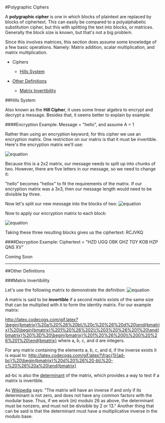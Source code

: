 #Polygraphic Ciphers

A **polygraphic cipher** is one in which blocks of plaintext are replaced by blocks of ciphertext.  This can easily be compared to a polyalphabetic substitution cipher, but this with splitting the text into blocks, or matrices.  Generally the block size is known, but that's not a big problem.

Since this involves matrices, this section does assume some knowledge of a few basic operations.  Namely: Matrix addition, scalar multiplication, and matrix multiplication.

* Ciphers
   * [Hills System](https://github.com/MovieStiles/Cryptography/tree/master/Polygraphic#hills-system)

* [Other Definitions](https://github.com/MovieStiles/Cryptography/tree/master/Polygraphic#other-definitions)
   * [Matrix Invertibility](https://github.com/MovieStiles/Cryptography/tree/master/Polygraphic#matrix-invertibility)

##Hills System

Also known as the **Hill Cipher**, it uses some linear algebra to encrypt and decrypt a message.  Besides that, it seems better to explain by example.

####Encryption Example: Message = "hello", and assume A = 1

Rather than using an encryption keyword, for this cipher we use an encryption matrix.  One restriction on our matrix is that it must be invertible.  Here's the encryption matrix we'll use:

![equation](http://latex.codecogs.com/gif.latex?\begin{bmatrix}%201%20%26%202\\%203%20%26%201%20\end{bmatrix})

Because this is a 2x2 matrix, our message needs to split up into chunks of two.  However, there are five letters in our message, so we need to change it:

"hello" becomes "hellox" to fit the requirements of the matrix.  If our encryption matrix was a 3x3, then our message length would need to be divisible by three.

Now let's split our new message into the blocks of two: ![equation](http://latex.codecogs.com/gif.latex?\begin{bmatrix}%208\\%205%20\end{bmatrix}%20\begin{bmatrix}%2012\\%2012%20\end{bmatrix}%20\begin{bmatrix}%2015\\%2024%20\end{bmatrix})

Now to apply our encryption matrix to each block:

![equation](http://latex.codecogs.com/gif.latex?\begin{bmatrix}%201%20%26%202\\%203%20%26%201%20\end{bmatrix}%20\begin{bmatrix}%208\\%205%20\end{bmatrix}%20%3D%20\begin{bmatrix}%208\\%205%20\end{bmatrix}%20\hspace{10%20mm}%20\begin{bmatrix}%201%20%26%202\\%203%20%26%201%20\end{bmatrix}%20\begin{bmatrix}%2012\\%2012%20\end{bmatrix}%20%3D%20\begin{bmatrix}%2010\\%2022%20\end{bmatrix}%20\hspace{10%20mm}%20\begin{bmatrix}%201%20%26%202\\%203%20%26%201%20\end{bmatrix}%20\begin{bmatrix}%2015\\%2024%20\end{bmatrix}%20%3D%20\begin{bmatrix}%2011\\%2017%20\end{bmatrix}%20\hspace{10%20mm})

Taking these three resulting blocks gives us the ciphertext: RCJVKQ

####Decryption Example: Ciphertext = "HZD UGQ OBK GHZ TGY KOB HZP QNS XV"

Coming Soon

---

##Other Definitions

###Matrix Invertibility

Let's use the following matrix to demonstrate the definition: ![equation](http://latex.codecogs.com/gif.latex?\begin{bmatrix}%201%20%26%202\\%203%20%26%201%20\end{bmatrix})

A matrix is said to be **invertible** if a second matrix exists of the same size that can be multiplied with it to form the identity matrix.  For our example matrix:

http://latex.codecogs.com/gif.latex?\begin{bmatrix}%20a%20%26%20b\\%20c%20%26%20d%20\end{bmatrix}%20\begin{bmatrix}%201%20%26%202\\%203%20%26%201%20\end{bmatrix}%20%3D%20\begin{bmatrix}%201%20%26%200\\%200%20%26%201%20\end{bmatrix} where a, b, c, and d are integers.

For any matrix containing the elements a, b, c, and d, if the inverse exists it is equal to: http://latex.codecogs.com/gif.latex?\frac{1}{ad-bc}%20\begin{bmatrix}%20d%20%26%20-b\\%20-c%20%26%20a%20\end{bmatrix}

ad-bc is also the [determinant](http://en.wikipedia.org/wiki/Determinant) of the matrix, which provides a way to test if a matrix is invertible.

As [Wikipedia](http://en.wikipedia.org/wiki/Hill_cipher) says:  "The matrix will have an inverse if and only if its determinant is not zero, and does not have any common factors with the modular base. Thus, if we work (in) modulo 26 as above, the determinant must be nonzero, and must not be divisible by 2 or 13."  Another thing that can be said is that the determinant must have a multiplicative inverse in the modulo base.

